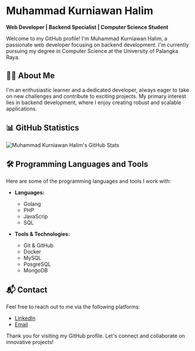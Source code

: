 # Muhammad Kurniawan Halim

**Web Developer | Backend Specialist | Computer Science Student**

Welcome to my GitHub profile! I'm Muhammad Kurniawan Halim, a passionate web developer focusing on backend development. I'm currently pursuing my degree in Computer Science at the University of Palangka Raya.

## 🧑‍💻 About Me

I'm an enthusiastic learner and a dedicated developer, always eager to take on new challenges and contribute to exciting projects. My primary interest lies in backend development, where I enjoy creating robust and scalable applications.

## 📊 GitHub Statistics

![Muhammad Kurniawan Halim's GitHub Stats](https://github-readme-stats.vercel.app/api?username=halim098&show_icons=true&theme=radical)

## 🛠️ Programming Languages and Tools

Here are some of the programming languages and tools I work with:

- **Languages:** 
  - Golang
  - PHP
  - JavaScrip
  - SQL

- **Tools & Technologies:** 
  - Git & GitHub
  - Docker
  - MySQL
  - PosgreSQL
  - MongoDB

## 📬 Contact

Feel free to reach out to me via the following platforms:

- [LinkedIn](https://www.linkedin.com/in/muhammad-kurniawan-halim/)
- [Email](mailto:halimml751@gmail.com)

Thank you for visiting my GitHub profile. Let's connect and collaborate on innovative projects!
